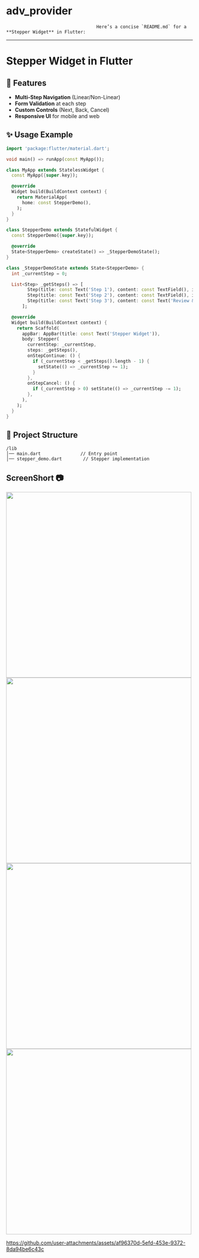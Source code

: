 # adv_provider
                                      Here’s a concise `README.md` for a **Stepper Widget** in Flutter:

---

# Stepper Widget in Flutter



## 🚀 Features

- **Multi-Step Navigation** (Linear/Non-Linear)  
- **Form Validation** at each step  
- **Custom Controls** (Next, Back, Cancel)  
- **Responsive UI** for mobile and web  

## ✨ Usage Example

```dart
import 'package:flutter/material.dart';

void main() => runApp(const MyApp());

class MyApp extends StatelessWidget {
  const MyApp({super.key});

  @override
  Widget build(BuildContext context) {
    return MaterialApp(
      home: const StepperDemo(),
    );
  }
}

class StepperDemo extends StatefulWidget {
  const StepperDemo({super.key});

  @override
  State<StepperDemo> createState() => _StepperDemoState();
}

class _StepperDemoState extends State<StepperDemo> {
  int _currentStep = 0;

  List<Step> _getSteps() => [
        Step(title: const Text('Step 1'), content: const TextField(), isActive: true),
        Step(title: const Text('Step 2'), content: const TextField(), isActive: true),
        Step(title: const Text('Step 3'), content: const Text('Review & Submit')),
      ];

  @override
  Widget build(BuildContext context) {
    return Scaffold(
      appBar: AppBar(title: const Text('Stepper Widget')),
      body: Stepper(
        currentStep: _currentStep,
        steps: _getSteps(),
        onStepContinue: () {
          if (_currentStep < _getSteps().length - 1) {
            setState(() => _currentStep += 1);
          }
        },
        onStepCancel: () {
          if (_currentStep > 0) setState(() => _currentStep -= 1);
        },
      ),
    );
  }
}
```

## 📂 Project Structure

```
/lib
│── main.dart               // Entry point
│── stepper_demo.dart        // Stepper implementation
```
## ScreenShort 📷

<div>
  <img src="https://github.com/user-attachments/assets/20064f11-ec80-4abb-9f12-0402f1ad956c"height=500px>
  <img src="https://github.com/user-attachments/assets/f2f58983-c494-451c-9606-0e09b102a71c"height=500px>
  <img src="https://github.com/user-attachments/assets/8e8157ef-a8e8-4900-9b9e-70566da2ede4"height=500px>
  <img src="https://github.com/user-attachments/assets/9a8affd8-551b-487a-ac6a-b193c3c4055f"height=500px>

</div>



https://github.com/user-attachments/assets/af96370d-5efd-453e-9372-8da94be6c43c


